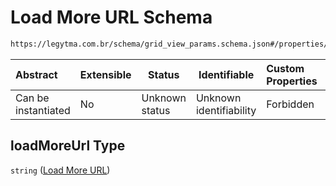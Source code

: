 # Load More URL Schema

```txt
https://legytma.com.br/schema/grid_view_params.schema.json#/properties/loadMoreUrl
```




| Abstract            | Extensible | Status         | Identifiable            | Custom Properties | Additional Properties | Access Restrictions | Defined In                                                                                      |
| :------------------ | ---------- | -------------- | ----------------------- | :---------------- | --------------------- | ------------------- | ----------------------------------------------------------------------------------------------- |
| Can be instantiated | No         | Unknown status | Unknown identifiability | Forbidden         | Allowed               | none                | [grid_view_params.schema.json\*](../schema/grid_view_params.schema.json "open original schema") |

## loadMoreUrl Type

`string` ([Load More URL](grid_view_params-properties-load-more-url.md))
